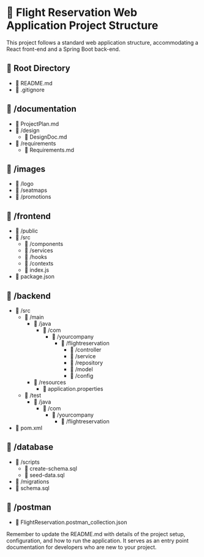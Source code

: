 # 📁 Flight Reservation Web Application Project Structure

This project follows a standard web application structure, accommodating a React front-end and a Spring Boot back-end.

## 📂 Root Directory

- 📄 README.md
- 📄 .gitignore

## 📂 /documentation

- 📄 ProjectPlan.md
- 📂 /design
  - 📄 DesignDoc.md
- 📂 /requirements
  - 📄 Requirements.md

## 📂 /images

- 📂 /logo
- 📂 /seatmaps
- 📂 /promotions

## 📂 /frontend

- 📂 /public
- 📂 /src
  - 📂 /components
  - 📂 /services
  - 📂 /hooks
  - 📂 /contexts
  - 📄 index.js
- 📄 package.json

## 📂 /backend

- 📂 /src
  - 📂 /main
    - 📂 /java
      - 📂 /com
        - 📂 /yourcompany
          - 📂 /flightreservation
            - 📂 /controller
            - 📂 /service
            - 📂 /repository
            - 📂 /model
            - 📂 /config
    - 📂 /resources
      - 📄 application.properties
  - 📂 /test
    - 📂 /java
      - 📂 /com
        - 📂 /yourcompany
          - 📂 /flightreservation
- 📄 pom.xml

## 📂 /database

- 📂 /scripts
  - 📄 create-schema.sql
  - 📄 seed-data.sql
- 📂 /migrations
- 📄 schema.sql

## 📂 /postman

- 📄 FlightReservation.postman_collection.json

Remember to update the README.md with details of the project setup, configuration, and how to run the application. It serves as an entry point documentation for developers who are new to your project.
